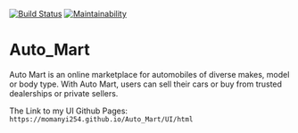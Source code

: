 [![Build Status](https://travis-ci.org/momanyi254/Auto_Mart.svg?branch=ch-fix-tests)](https://travis-ci.org/momanyi254/Auto_Mart)
[![Maintainability](https://api.codeclimate.com/v1/badges/828a38fdf66bda3fe0fe/maintainability)](https://codeclimate.com/github/momanyi254/Auto_Mart/maintainability)


# Auto_Mart
Auto Mart is an online marketplace for automobiles of diverse makes, model or body type. With Auto Mart, users can sell their cars or buy from trusted dealerships or private sellers.

The Link to my UI Github Pages:  `https://momanyi254.github.io/Auto_Mart/UI/html`
